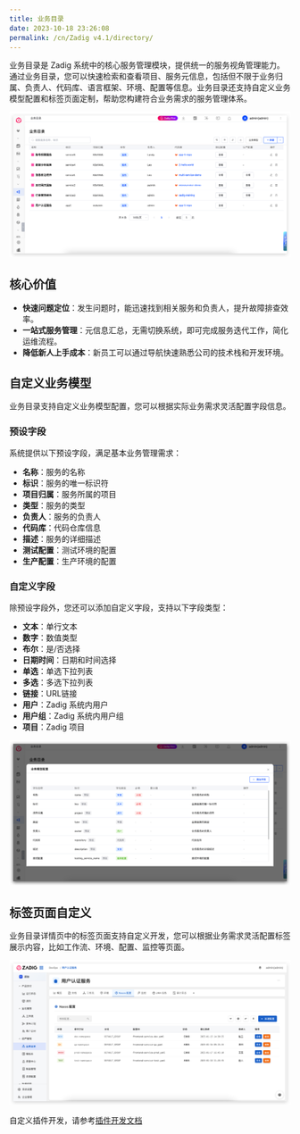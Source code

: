 ```yaml
---
title: 业务目录
date: 2023-10-18 23:26:08
permalink: /cn/Zadig v4.1/directory/
---
```


业务目录是 Zadig 系统中的核心服务管理模块，提供统一的服务视角管理能力。通过业务目录，您可以快速检索和查看项目、服务元信息，包括但不限于业务归属、负责人、代码库、语言框架、环境、配置等信息。业务目录还支持自定义业务模型配置和标签页面定制，帮助您构建符合业务需求的服务管理体系。

![业务目录](../../../_images/directory_details_400.png '业务目录')

## 核心价值

- **快速问题定位**：发生问题时，能迅速找到相关服务和负责人，提升故障排查效率。
- **一站式服务管理**：元信息汇总，无需切换系统，即可完成服务迭代工作，简化运维流程。
- **降低新人上手成本**：新员工可以通过导航快速熟悉公司的技术栈和开发环境。

## 自定义业务模型

业务目录支持自定义业务模型配置，您可以根据实际业务需求灵活配置字段信息。

### 预设字段

系统提供以下预设字段，满足基本业务管理需求：

- **名称**：服务的名称
- **标识**：服务的唯一标识符  
- **项目归属**：服务所属的项目
- **类型**：服务的类型
- **负责人**：服务的负责人
- **代码库**：代码仓库信息
- **描述**：服务的详细描述
- **测试配置**：测试环境的配置
- **生产配置**：生产环境的配置

### 自定义字段

除预设字段外，您还可以添加自定义字段，支持以下字段类型：

- **文本**：单行文本
- **数字**：数值类型
- **布尔**：是/否选择
- **日期时间**：日期和时间选择
- **单选**：单选下拉列表
- **多选**：多选下拉列表
- **链接**：URL链接
- **用户**：Zadig 系统内用户
- **用户组**：Zadig 系统内用户组
- **项目**：Zadig 项目

![业务模型配置](../../../_images/directory_model_config.png '业务模型配置')

## 标签页面自定义

业务目录详情页中的标签页面支持自定义开发，您可以根据业务需求灵活配置标签展示内容，比如工作流、环境、配置、监控等页面。

![业务目录详情](../../../_images/directory_details_400_1.png)

自定义插件开发，请参考[插件开发文档](/cn/Zadig%20v4.1/settings/plugin/#插件开发)

<!-- - [官方插件仓库](https://github.com/koderover/zadig-plugins) - 查看 Zadig 官方提供的插件模板 -->
